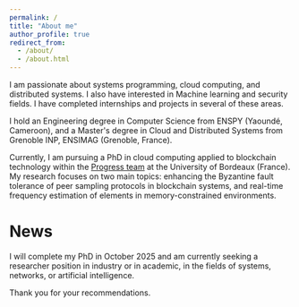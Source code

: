 ```yaml
---
permalink: /
title: "About me"
author_profile: true
redirect_from: 
  - /about/
  - /about.html
---
```


I am passionate about systems programming, cloud computing, and distributed systems. I also have interested in Machine learning and security fields. I have completed internships and projects in several of these areas.

I hold an Engineering degree in Computer Science from ENSPY (Yaoundé, Cameroon), and a Master's degree in Cloud and Distributed Systems from Grenoble INP, ENSIMAG (Grenoble, France).

Currently, I am pursuing a PhD in cloud computing applied to blockchain technology within the <a href="https://www.labri.fr/programmation-reseaux-et-systemes">Progress team</a> at the University of Bordeaux (France). My research focuses on two main topics: enhancing the Byzantine fault tolerance of peer sampling protocols in blockchain systems, and real-time frequency estimation of elements in memory-constrained environments.

# News

I will complete my PhD in October 2025 and am currently seeking a researcher position in industry or in academic, in the fields of systems, networks, or artificial intelligence.

Thank you for your recommendations.